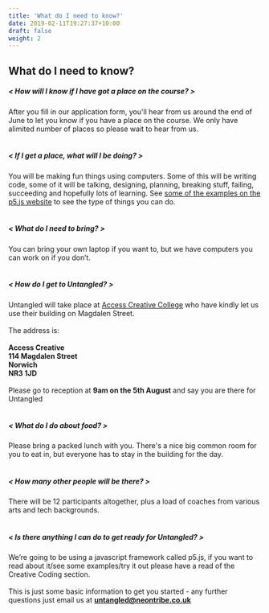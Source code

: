 ```yaml
---
title: 'What do I need to know?'
date: 2019-02-11T19:27:37+10:00
draft: false
weight: 2
---
```


## What do I need to know?

##### < How will I know if I have got a place on the course? >

After you fill in our application form, you'll hear from us around the end of June to let you know if you have a place on the course. We only have alimited number of places so please wait to hear from us.
<br>
<br>

##### < If I get a place, what will I be doing? >
You will be making fun things using computers. Some of this will be writing code, some of it will be talking, designing, planning, breaking stuff, failing, succeeding and hopefully lots of learning. See [some of the examples on the p5.js website](https://p5js.org/examples/) to see the type of things you can do.
<br>
<br>
##### < What do I need to bring? >

You can bring your own laptop if you want to, but we have computers you can work on if you don’t.
<br>
<br>
##### < How do I get to Untangled? >
Untangled will take place at [Access Creative College](https://www.accesscreative.ac.uk/locations/norwich-college/) who have kindly let us use their building on Magdalen Street.
<br>
<br>
The address is:
<br>
<br>
<b>Access Creative <br>
114 Magdalen Street <br>
Norwich <br>
NR3 1JD <br></b>
<br>
Please go to reception at <b>9am on the 5th August</b> and say you are there for Untangled
<br>
<br>
##### < What do I do about food? >
Please bring a packed lunch with you. There's a nice big common room for you to eat in, but everyone has to stay in the building for the day.
<br>
<br>
##### < How many other people will be there? >
There will be 12 participants altogether, plus a load of coaches from various arts and tech backgrounds.
<br>
<br>
##### < Is there anything I can do to get ready for Untangled? >
We’re going to be using a javascript framework called p5.js, if you want to read about it/see some examples/try it out please have a read of the Creative Coding section.
<br>
<br>
This is just some basic information to get you started - any further questions just email us at <b>untangled@neontribe.co.uk</b>  <br>
